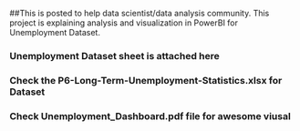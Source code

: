 ##This is posted to help data scientist/data analysis community. This project is explaining analysis and visualization in PowerBI for Unemployment Dataset.
### Unemployment Dataset sheet is attached here
### Check the P6-Long-Term-Unemployment-Statistics.xlsx for Dataset
### Check Unemployment_Dashboard.pdf file for awesome viusal
